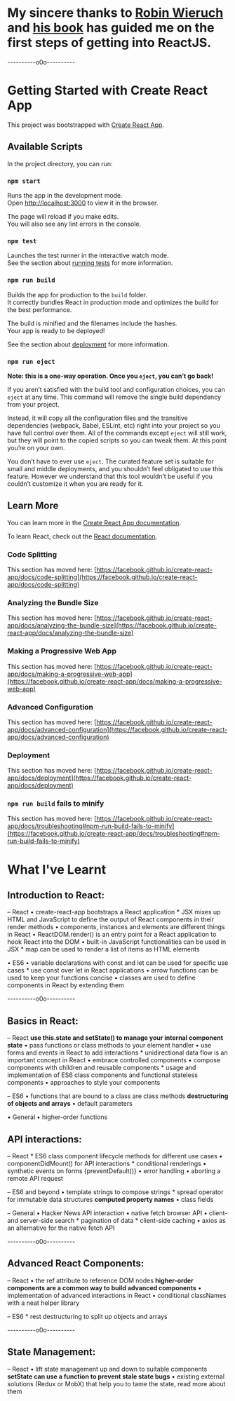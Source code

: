 # My sincere thanks to [Robin Wieruch](https://www.robinwieruch.de/about) and [his book](https://www.roadtoreact.com/) has guided me on the first steps of getting into ReactJS.

----------o0o----------

# Getting Started with Create React App

This project was bootstrapped with [Create React App](https://github.com/facebook/create-react-app).

## Available Scripts

In the project directory, you can run:

### `npm start`

Runs the app in the development mode.\
Open [http://localhost:3000](http://localhost:3000) to view it in the browser.

The page will reload if you make edits.\
You will also see any lint errors in the console.

### `npm test`

Launches the test runner in the interactive watch mode.\
See the section about [running tests](https://facebook.github.io/create-react-app/docs/running-tests) for more information.

### `npm run build`

Builds the app for production to the `build` folder.\
It correctly bundles React in production mode and optimizes the build for the best performance.

The build is minified and the filenames include the hashes.\
Your app is ready to be deployed!

See the section about [deployment](https://facebook.github.io/create-react-app/docs/deployment) for more information.

### `npm run eject`

**Note: this is a one-way operation. Once you `eject`, you can’t go back!**

If you aren’t satisfied with the build tool and configuration choices, you can `eject` at any time. This command will remove the single build dependency from your project.

Instead, it will copy all the configuration files and the transitive dependencies (webpack, Babel, ESLint, etc) right into your project so you have full control over them. All of the commands except `eject` will still work, but they will point to the copied scripts so you can tweak them. At this point you’re on your own.

You don’t have to ever use `eject`. The curated feature set is suitable for small and middle deployments, and you shouldn’t feel obligated to use this feature. However we understand that this tool wouldn’t be useful if you couldn’t customize it when you are ready for it.

## Learn More

You can learn more in the [Create React App documentation](https://facebook.github.io/create-react-app/docs/getting-started).

To learn React, check out the [React documentation](https://reactjs.org/).

### Code Splitting

This section has moved here: [https://facebook.github.io/create-react-app/docs/code-splitting](https://facebook.github.io/create-react-app/docs/code-splitting)

### Analyzing the Bundle Size

This section has moved here: [https://facebook.github.io/create-react-app/docs/analyzing-the-bundle-size](https://facebook.github.io/create-react-app/docs/analyzing-the-bundle-size)

### Making a Progressive Web App

This section has moved here: [https://facebook.github.io/create-react-app/docs/making-a-progressive-web-app](https://facebook.github.io/create-react-app/docs/making-a-progressive-web-app)

### Advanced Configuration

This section has moved here: [https://facebook.github.io/create-react-app/docs/advanced-configuration](https://facebook.github.io/create-react-app/docs/advanced-configuration)

### Deployment

This section has moved here: [https://facebook.github.io/create-react-app/docs/deployment](https://facebook.github.io/create-react-app/docs/deployment)

### `npm run build` fails to minify

This section has moved here: [https://facebook.github.io/create-react-app/docs/troubleshooting#npm-run-build-fails-to-minify](https://facebook.github.io/create-react-app/docs/troubleshooting#npm-run-build-fails-to-minify)


# What I've Learnt
## Introduction to React:
– React
    • create-react-app bootstraps a React application
    * JSX mixes up HTML and JavaScript to define the output of React components in their render methods
    • components, instances and elements are different things in React
    • ReactDOM.render() is an entry point for a React application to hook React into the DOM
    • built-in JavaScript functionalities can be used in JSX
    * map can be used to render a list of items as HTML elements

• ES6
    • variable declarations with const and let can be used for specific use cases
    * use const over let in React applications
    • arrow functions can be used to keep your functions concise
    • classes are used to define components in React by extending them

----------o0o----------

## Basics in React:
– React
    **use this.state and setState() to manage your internal component state**
    • pass functions or class methods to your element handler
    • use forms and events in React to add interactions
    * unidirectional data flow is an important concept in React
    • embrace controlled components
    • compose components with children and reusable components
    * usage and implementation of ES6 class components and functional stateless components
• approaches to style your components

– ES6
    • functions that are bound to a class are class methods
    **destructuring of objects and arrays**
    • default parameters

• General
    • higher-order functions


## API interactions:
– React
    * ES6 class component lifecycle methods for different use cases
    • componentDidMount() for API interactions
    * conditional renderings
    • synthetic events on forms {preventDefault()}
    • error handling
    • aborting a remote API request

– ES6 and beyond
    • template strings to compose strings
    * spread operator for immutable data structures
    **computed property names**
    • class fields

– General
    • Hacker News API interaction
    • native fetch browser API
    • client- and server-side search
    * pagination of data
    * client-side caching
    • axios as an alternative for the native fetch API

----------o0o----------

## Advanced React Components:
– React
    • the ref attribute to reference DOM nodes
    **higher-order components are a common way to build advanced components**
    • implementation of advanced interactions in React
    • conditional classNames with a neat helper library

– ES6
    * rest destructuring to split up objects and arrays

----------o0o----------

## State Management:
– React
    • lift state management up and down to suitable components
    **setState can use a function to prevent stale state bugs**
    • existing external solutions (Redux or MobX) that help you to tame the state, read more about them

